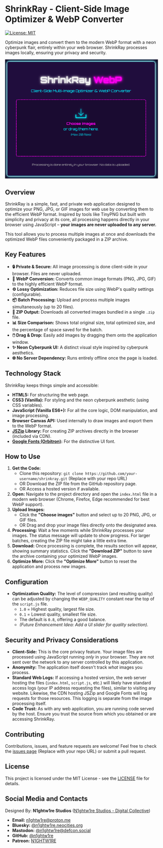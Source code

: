 # ShrinkRay - Client-Side Image Optimizer & WebP Converter

[![License: MIT](https://img.shields.io/badge/License-MIT-yellow.svg)](https://opensource.org/licenses/MIT)

Optimize images and convert them to the modern WebP format with a neon cyberpunk flair, entirely within your web browser. ShrinkRay processes images locally, ensuring your privacy and security.

 ![ShrinkRay Demo](shrinkray_screenshot.png)

## Overview

ShrinkRay is a simple, fast, and private web application designed to optimize your PNG, JPG, or GIF images for web use by converting them to the efficient WebP format. Inspired by tools like TinyPNG but built with simplicity and privacy at its core, all processing happens directly in your browser using JavaScript – **your images are never uploaded to any server.**

This tool allows you to process multiple images at once and downloads the optimized WebP files conveniently packaged in a ZIP archive.

## Key Features

*   **🔒 Private & Secure:** All image processing is done client-side in your browser. Files are never uploaded.
*   **🚀 WebP Conversion:** Converts common image formats (PNG, JPG, GIF) to the highly efficient WebP format.
*   **⚙️ Lossy Optimization:** Reduces file size using WebP's quality settings (configurable).
*   **📦 Batch Processing:** Upload and process multiple images simultaneously (up to 20 files).
*   **💾 ZIP Output:** Downloads all converted images bundled in a single `.zip` file.
*   **📊 Size Comparison:** Shows total original size, total optimized size, and the percentage of space saved for the batch.
*   **🖱️ Drag & Drop:** Easily add images by dragging them onto the application window.
*   **✨ Neon Cyberpunk UI:** A distinct visual style inspired by cyberpunk aesthetics.
*   **🌐 No Server Dependency:** Runs entirely offline once the page is loaded.

## Technology Stack

ShrinkRay keeps things simple and accessible:

*   **HTML5:** For structuring the web page.
*   **CSS3 (Vanilla):** For styling and the neon cyberpunk aesthetic (using CSS variables).
*   **JavaScript (Vanilla ES6+):** For all the core logic, DOM manipulation, and image processing.
*   **Browser Canvas API:** Used internally to draw images and export them to the WebP format.
*   **[JSZip](https://stuk.github.io/jszip/) Library:** For creating ZIP archives directly in the browser (included via CDN).
*   **[Google Fonts (Orbitron)](https://fonts.google.com/specimen/Orbitron):** For the distinctive UI font.

## How to Use

1.  **Get the Code:**
    *   Clone this repository: `git clone https://github.com/your-username/shrinkray.git` (Replace with your repo URL)
    *   OR Download the ZIP file from the GitHub repository page.
    *   OR Access a hosted version if available.
2.  **Open:** Navigate to the project directory and open the `index.html` file in a modern web browser (Chrome, Firefox, Edge recommended for best WebP support).
3.  **Upload Images:**
    *   Click the **"Choose images"** button and select up to 20 PNG, JPG, or GIF files.
    *   OR Drag and drop your image files directly onto the designated area.
4.  **Processing:** Wait a few moments while ShrinkRay processes your images. The status message will update to show progress. For larger batches, creating the ZIP file might take a little extra time.
5.  **Download:** Once processing is complete, the results section will appear, showing summary statistics. Click the **"Download ZIP"** button to save the archive containing your optimized WebP images.
6.  **Optimize More:** Click the **"Optimize More"** button to reset the application and process new images.

## Configuration

*   **Optimization Quality:** The level of compression (and resulting quality) can be adjusted by changing the `WEBP_QUALITY` constant near the top of the `script.js` file.
    *   `1.0` = Highest quality, largest file size.
    *   `0.1` = Lowest quality, smallest file size.
    *   The default is `0.8`, offering a good balance.
    *   *(Future Enhancement Idea: Add a UI slider for quality selection).*

## Security and Privacy Considerations

*   **Client-Side:** This is the core privacy feature. Your image files are processed using JavaScript running *only* in your browser. They are not sent over the network to any server controlled by this application.
*   **Anonymity:** The application itself doesn't track *what* images you process.
*   **Standard Web Logs:** If accessing a hosted version, the web server hosting the files (`index.html`, `script.js`, etc.) will likely have standard access logs (your IP address requesting the files), similar to visiting any website. Likewise, the CDN hosting JSZip and Google Fonts will log requests for those resources. This logging is separate from the image processing itself.
*   **Code Trust:** As with any web application, you are running code served by the host. Ensure you trust the source from which you obtained or are accessing ShrinkRay.

## Contributing

Contributions, issues, and feature requests are welcome! Feel free to check the [issues page](https://github.com/your-username/shrinkray/issues) (Replace with your repo URL) or submit a pull request.

## License

This project is licensed under the MIT License - see the [LICENSE](LICENSE) file for details.

## Social Media and Contacts

Designed By: **N1ghtw1re Studios** ([N1ghtw1re Studios - Digital Collective](https://n1ghtw1re-studios.lovable.app/))

*   **Email:** n1ghtw1re@proton.me
*   **Bluesky:** [@n1ghtw1re.neocities.org](https://bsky.app/profile/n1ghtw1re.neocities.org)
*   **Mastodon:** [@n1ghtw1re@defcon.social](https://defcon.social/@n1ghtw1re)
*   **GitHub:** [@n1ghtw1re](https://github.com/n1ghtw1re)
*   **Patreon:** [N1GHTW1RE](https://www.patreon.com/c/N1GHTW1RE)